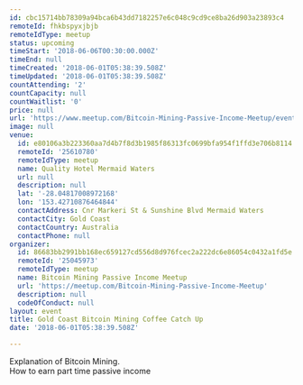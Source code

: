 ```yaml
---
id: cbc15714bb78309a94bca6b43dd7182257e6c048c9cd9ce8ba26d903a23893c4
remoteId: fhkbspyxjbjb
remoteIdType: meetup
status: upcoming
timeStart: '2018-06-06T00:30:00.000Z'
timeEnd: null
timeCreated: '2018-06-01T05:38:39.508Z'
timeUpdated: '2018-06-01T05:38:39.508Z'
countAttending: '2'
countCapacity: null
countWaitlist: '0'
price: null
url: 'https://www.meetup.com/Bitcoin-Mining-Passive-Income-Meetup/events/251258319/'
image: null
venue:
  id: e80106a3b223360aa7d4b7f8d3b1985f86313fc0699bfa954f1ffd3e706b8114
  remoteId: '25610780'
  remoteIdType: meetup
  name: Quality Hotel Mermaid Waters
  url: null
  description: null
  lat: '-28.04817008972168'
  lon: '153.42710876464844'
  contactAddress: Cnr Markeri St & Sunshine Blvd Mermaid Waters
  contactCity: Gold Coast
  contactCountry: Australia
  contactPhone: null
organizer:
  id: 86683bb2991bb168ec659127cd556d8d976fcec2a222dc6e86054c0432a1fd5e
  remoteId: '25045973'
  remoteIdType: meetup
  name: Bitcoin Mining Passive Income Meetup
  url: 'https://meetup.com/Bitcoin-Mining-Passive-Income-Meetup'
  description: null
  codeOfConduct: null
layout: event
title: Gold Coast Bitcoin Mining Coffee Catch Up
date: '2018-06-01T05:38:39.508Z'

---
```

<p>Explanation of Bitcoin Mining.<br/>How to earn part time passive income</p>
